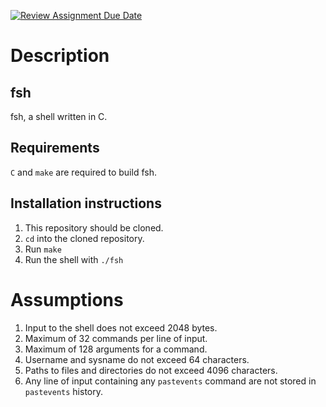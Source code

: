 [![Review Assignment Due Date](https://classroom.github.com/assets/deadline-readme-button-24ddc0f5d75046c5622901739e7c5dd533143b0c8e959d652212380cedb1ea36.svg)](https://classroom.github.com/a/76mHqLr5)
# Description

## fsh
fsh, a shell written in C.

## Requirements
`C` and `make` are required to build fsh.

## Installation instructions
1. This repository should be cloned.
2. `cd` into the cloned repository.
3. Run `make`
4. Run the shell with `./fsh`

# Assumptions
1. Input to the shell does not exceed 2048 bytes.
2. Maximum of 32 commands per line of input.
3. Maximum of 128 arguments for a command.
4. Username and sysname do not exceed 64 characters.
5. Paths to files and directories do not exceed 4096 characters.
6. Any line of input containing any `pastevents` command are not stored in `pastevents` history.

